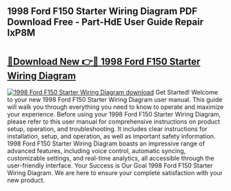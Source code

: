 ## 1998 Ford F150 Starter Wiring Diagram PDF Download Free - Part-HdE User Guide Repair IxP8M

# <h2><a href="http://dfhn713.blite.top/?on=1998+Ford+F150+Starter+Wiring+Diagram">🔗Download New 👉🔴 1998 Ford F150 Starter Wiring Diagram</a></h2>

[![1998 Ford F150 Starter Wiring Diagram download](https://i.imgur.com/lujVjoI.png)](http://dfhn713.blite.top/?on=1998+Ford+F150+Starter+Wiring+Diagram)
Get Started! Welcome to your new 1998 Ford F150 Starter Wiring Diagram user manual. This guide will walk you through everything you need to know to operate and maximize your experience. Before using your 1998 Ford F150 Starter Wiring Diagram, please refer to this user manual for comprehensive instructions on product setup, operation, and troubleshooting. It includes clear instructions for installation, setup, and operation, as well as important safety information. 1998 Ford F150 Starter Wiring Diagram boasts an impressive range of advanced features, including voice control, automatic syncing, customizable settings, and real-time analytics, all accessible through the user-friendly interface. Your Success is Our Goal 1998 Ford F150 Starter Wiring Diagram. We are here to ensure your complete satisfaction with your new product.
